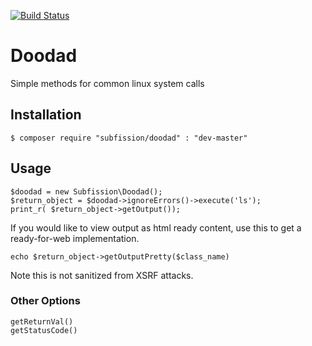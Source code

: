 [![Build Status](https://travis-ci.org/subfission/doodad.svg)](https://travis-ci.org/subfission/doodad)

# Doodad
Simple methods for common linux system calls

## Installation

    $ composer require "subfission/doodad" : "dev-master"

## Usage
    $doodad = new Subfission\Doodad();
    $return_object = $doodad->ignoreErrors()->execute('ls');
    print_r( $return_object->getOutput());
    
If you would like to view output as html ready content, use this to 
get a ready-for-web implementation.

    echo $return_object->getOutputPretty($class_name)
    
Note this is not sanitized from XSRF attacks.    

### Other Options

    getReturnVal()
    getStatusCode()